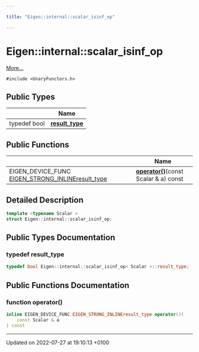 ```yaml
---

title: "Eigen::internal::scalar_isinf_op"

---
```


# Eigen::internal::scalar_isinf_op



 [More...](#detailed-description)


`#include <UnaryFunctors.h>`

## Public Types

|                | Name           |
| -------------- | -------------- |
| typedef bool | **[result_type](http://example.org/classes/structeigen_1_1internal_1_1scalar__isinf__op/#typedef-result-type)**  |

## Public Functions

|                | Name           |
| -------------- | -------------- |
| EIGEN_DEVICE_FUNC <a href="http://example.org/files/macros_8h/#define-eigen-strong-inline">EIGEN_STRONG_INLINE</a><a href="http://example.org/classes/structeigen_1_1internal_1_1scalar__isinf__op/#typedef-result-type">result_type</a> | **[operator()](http://example.org/classes/structeigen_1_1internal_1_1scalar__isinf__op/#function-operator())**(const Scalar & a) const |

## Detailed Description

```cpp
template <typename Scalar >
struct Eigen::internal::scalar_isinf_op;
```

## Public Types Documentation

### typedef result_type

```cpp
typedef bool Eigen::internal::scalar_isinf_op< Scalar >::result_type;
```


## Public Functions Documentation

### function operator()

```cpp
inline EIGEN_DEVICE_FUNC EIGEN_STRONG_INLINEresult_type operator()(
    const Scalar & a
) const
```


-------------------------------

Updated on 2022-07-27 at 19:10:13 +0100